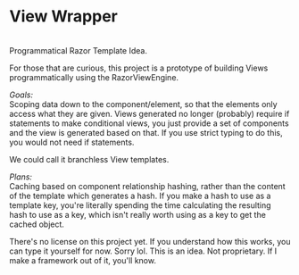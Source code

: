 <h1>View Wrapper</h1>
<br/>
Programmatical Razor Template Idea.

For those that are curious,
this project is a prototype of building Views programmatically using the RazorViewEngine.

*Goals:*
<br/>
Scoping data down to the component/element, so that the elements only access what they are given.
Views generated no longer (probably) require if statements to make conditional views, you just provide a set of components and the view is generated based on that.
If you use strict typing to do this, you would not need if statements.

We could call it branchless View templates.

*Plans:*
<br/>
Caching based on component relationship hashing, rather than the content of the template which generates a hash.
If you make a hash to use as a template key, you're literally spending the time calculating the resulting hash to use as a key, which isn't really worth using as a key to get the cached object.

There's no license on this project yet.
If you understand how this works, you can type it yourself for now. Sorry lol.
This is an idea. Not proprietary. If I make a framework out of it, you'll know.

